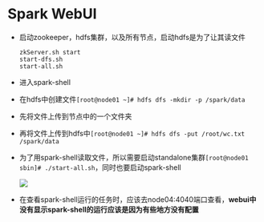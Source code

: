 # Spark WebUI

* 启动zookeeper，hdfs集群，以及所有节点，启动hdfs是为了让其读文件

  ```
  zkServer.sh start
  start-dfs.sh
  start-all.sh
  ```

* 进入spark-shell

* 在hdfs中创建文件`[root@node01 ~]# hdfs dfs -mkdir -p /spark/data`

* 先将文件上传到节点中的一个文件夹

* 再将文件上传到hdfs中`[root@node01 ~]# hdfs dfs -put /root/wc.txt /spark/data`

* 为了用spark-shell读取文件，所以需要启动standalone集群`[root@node01 sbin]# ./start-all.sh`，同时也要启动spark-shell

  ![](https://willipic.oss-cn-hangzhou.aliyuncs.com/Spark/Spark-webui%E5%90%AF%E5%8A%A8spark-shell%E6%88%90%E5%8A%9F.png )

* 在查看spark-shell运行的任务时，应该去node04:4040端口查看，**webui中没有显示spark-shell的运行应该是因为有些地方没有配置**

